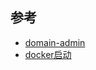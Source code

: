 ## 参考
- [domain-admin][1]
- [docker启动][2]

[1]: https://github.com/dromara/domain-admin?tab=readme-ov-file
[2]: https://domain-admin.readthedocs.io/zh-cn/latest/manual/install.html#docker
